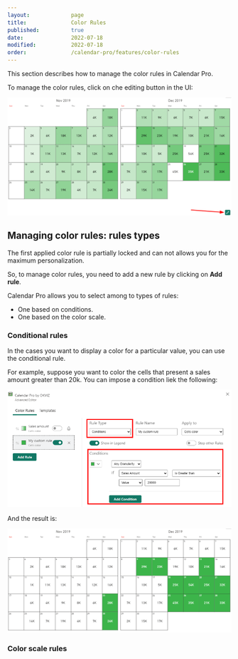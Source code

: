 ```yaml
---
layout:             page
title:              Color Rules
published:          true
date:               2022-07-18
modified:           2022-07-18
order:              /calendar-pro/features/color-rules
---
```


This section describes how to manage the color rules in Calendar Pro.

To manage the color rules, click on che editing button in the UI:

<img src="images/editing-color-rules.png" width="750" alt="Editing color rules in Calendar pro">

## Managing color rules: rules types
The first applied color rule is partially locked and can not allows you for the maximum personalization.

So, to manage color rules, you need to add a new rule by clicking on **Add rule**.

Calendar Pro allows you to select among to types of rules:
- One based on conditions.
- One based on the color scale.

### Conditional rules
In the cases you want to display a color for a particular value, you can use the conditional rule.

For example, suppose you want to color the cells that present a sales amount greater than 20k. You can impose a condition liek the following:

<img src="images/conditional-rule.png" width="750" alt="A conditional rule in Calendar pro">

And the result is:

<img src="images/conditional-rule-result.png" width="750" alt="A conditional rule in Calendar pro">

### Color scale rules

